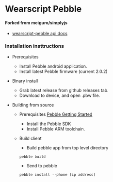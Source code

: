 # Wearscript Pebble
#### Forked from meiguro/simplyjs

* [wearscript-pebble api docs](http://www.wearscript.com/en/latest/pebble.html)

### Installation insttructions
* Prerequisites
    * Install Pebble android application.
    * Install latest Pebble firmware (current 2.0.2)

* Binary install
    * Grab latest release from github releases tab.
    * Download to device, and open .pbw file.

* Building from source
    * Prerequisites
        [Pebble Getting Started](https://developer.getpebble.com/2/getting-started/)
        * Install the Pebble SDK
        * Install Pebble ARM toolchain.     

    * Build client
        * Build pebble app from top level directory
        ```
        pebble build
        ```
        * Send to pebble
        ```
        pebble install --phone [ip address]
        ```
